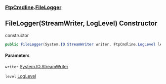 ### [FtpCmdline](FtpCmdline.md 'FtpCmdline').[FileLogger](FileLogger.md 'FtpCmdline.FileLogger')

## FileLogger(StreamWriter, LogLevel) Constructor

constructor

```csharp
public FileLogger(System.IO.StreamWriter writer, FtpCmdline.LogLevel level=FtpCmdline.LogLevel.None);
```
#### Parameters

<a name='FtpCmdline.FileLogger.FileLogger(System.IO.StreamWriter,FtpCmdline.LogLevel).writer'></a>

`writer` [System.IO.StreamWriter](https://docs.microsoft.com/en-us/dotnet/api/System.IO.StreamWriter 'System.IO.StreamWriter')

<a name='FtpCmdline.FileLogger.FileLogger(System.IO.StreamWriter,FtpCmdline.LogLevel).level'></a>

`level` [LogLevel](LogLevel.md 'FtpCmdline.LogLevel')